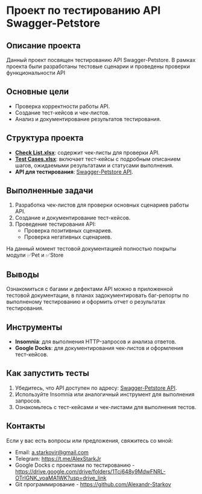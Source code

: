 # Проект по тестированию API Swagger-Petstore

## Описание проекта
Данный проект посвящен тестированию API Swagger-Petstore. В рамках проекта были разработаны тестовые сценарии и проведены проверки функциональности API

## Основные цели
- Проверка корректности работы API.
- Создание тест-кейсов и чек-листов.
- Анализ и документирование результатов тестирования.

## Структура проекта
- **[Check List.xlsx](./check%20list.xlsx)**: содержит чек-листы для проверки API.
- **[Test Cases.xlsx](./Test%20Cases.xlsx)**: включает тест-кейсы с подробным описанием шагов, ожидаемыми результатами и статусами выполнения.
- **API для тестирования**: [Swagger-Petstore API](https://petstore.swagger.io/#/).

## Выполненные задачи
1. Разработка чек-листов для проверки основных сценариев работы API.
2. Создание и документирование тест-кейсов.
3. Проведение тестирования API:
   - Проверка позитивных сценариев.
   - Проверка негативных сценариев.

На данный момент тестовой документацией полностью покрыты модули ✅Pet и ✅Store

## Выводы
Ознакомиться с багами и дефектами API можно в приложенной тестовой документации, в планах задокументировать баг-репорты по выполненому тестированию и оформить отчет о результатах тестирования.   

## Инструменты
- **Insomnia**: для выполнения HTTP-запросов и анализа ответов.
- **Google Docks**: для документирования чек-листов и оформления тест-кейсов.  

## Как запустить тесты
1. Убедитесь, что API доступен по адресу: [Swagger-Petstore API](https://petstore.swagger.io/#/).
2. Используйте Insomnia или аналогичный инструмент для выполнения запросов.
3. Ознакомьтесь с тест-кейсами и чек-листами для выполнения тестов.

## Контакты
Если у вас есть вопросы или предложения, свяжитесь со мной:  
- Email: [a.starkovjr@gmail.com](mailto:a.starkov@gmail.com)
- Telegram: https://t.me/AlexStarkJr
- Google Docks с проектами по тестированию - https://drive.google.com/drive/folders/1Tcj648y9MdwFNRL-OTrIGNK_voaMA1WK?usp=drive_link  
- Git программирование - https://github.com/Alexandr-Starkov  